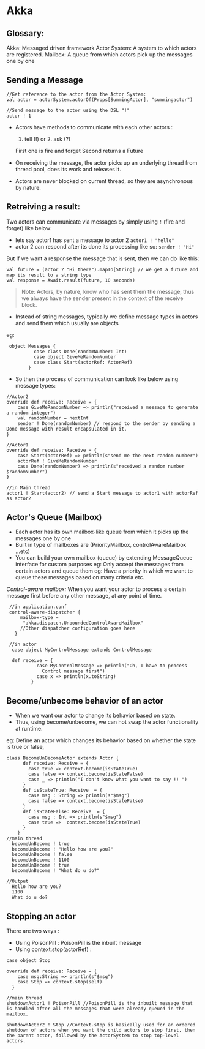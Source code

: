 # Akka

## Glossary:
Akka: Messaged driven framework
Actor System: A system to which actors are registered.
Mailbox: A queue from which actors pick up the messages one by one

## Sending a Message

```
//Get reference to the actor from the Actor System:
val actor = actorSystem.actorOf(Props[SummingActor], "summingactor") 

//Send message to the actor using the DSL "!"
actor ! 1 

```

* Actors have methods to communicate with each other actors :
  > 
  1. tell (!) or 2. ask (?) 

  First one is fire and forget 
  Second returns a Future 

* On receiving the message, the actor picks up an underlying thread from thread pool, does its work and releases it.
* Actors are never blocked on current thread, so they are asynchronous by nature.

## Retreiving a result:

Two actors can communicate via messages by simply using `!` (fire and forget) like below:

* lets say actor1 has sent a message to actor 2
``` actor1 ! "hello" ```
* actor 2 can respond after its done its processing like so:
``` sender ! "Hi" ```

But if we want a response the message that is sent, then we can do like this:

```
val future = (actor ? "Hi there").mapTo[String] // we get a future and map its result to a string type
val response = Await.result(future, 10 seconds)

```

> Note: Actors, by nature, know who has sent them the message, thus we always have the sender present in the context of the receive block.

* Instead of string messages, typically we define message types in actors and send them which usually are objects

eg: 
```
 object Messages { 
          case class Done(randomNumber: Int) 
          case object GiveMeRandomNumber 
          case class Start(actorRef: ActorRef) 
        }
```

* So then the process of communication can look like below using message types: 

```
//Actor2
override def receive: Receive = { 
    case GiveMeRandomNumber => println("received a message to generate a random integer") 
    val randomNumber = nextInt 
    sender ! Done(randomNumber) // respond to the sender by sending a Done message with result encapsulated in it.
} 

//Actor1
override def receive: Receive = { 
    case Start(actorRef) => println(s"send me the next random number") 
    actorRef ! GiveMeRandomNumber 
    case Done(randomNumber) => println(s"received a random number $randomNumber") 
} 

//in Main thread
actor1 ! Start(actor2) // send a Start message to actor1 with actorRef as actor2

```

 ## Actor's Queue (Mailbox)
 * Each actor has its own mailbox-like queue from which it picks up the messages one by one
 * Built in type of mailboxes are (PriorityMailbox, controlAwareMailbox ...etc)
 * You can build your own mailbox (queue) by extending MessageQueue interface for custom purposes
 eg: Only accept the messages from certain actors and queue them
 eg: Have a priority in which we want to queue these messages based on many criteria etc.

 *Control-aware mailbox:* When you want your actor to process a certain message first before any other message, at any point of time.
 
 ```
  //in application.conf
  control-aware-dispatcher {  
      mailbox-type = 
       "akka.dispatch.UnboundedControlAwareMailbox" 
      //Other dispatcher configuration goes here 
    }

  //in actor 
   case object MyControlMessage extends ControlMessage  

   def receive = { 
            case MyControlMessage => println("Oh, I have to process
              Control message first") 
            case x => println(x.toString) 
          } 
 ```
## Become/unbecome behavior of an actor
* When we want our actor to change its behavior based on state.
* Thus, using become/unbecome, we can hot swap the actor functionality at runtime.

eg: Define an actor which changes its behavior based on whether the state is true or false, 

```
class BecomeUnBecomeActor extends Actor { 
      def receive: Receive = { 
        case true => context.become(isStateTrue) 
        case false => context.become(isStateFalse) 
        case _ => println("I don't know what you want to say !! ") 
      } 
      def isStateTrue: Receive  = { 
        case msg : String => println(s"$msg") 
        case false => context.become(isStateFalse) 
      } 
      def isStateFalse: Receive  = { 
        case msg : Int => println(s"$msg") 
        case true =>  context.become(isStateTrue) 
      } 
    } 
//main thread
  becomeUnBecome ! true 
  becomeUnBecome ! "Hello how are you?" 
  becomeUnBecome ! false 
  becomeUnBecome ! 1100 
  becomeUnBecome ! true 
  becomeUnBecome ! "What do u do?"

//Output
  Hello how are you?
  1100
  What do u do? 

```

## Stopping an actor
There are two ways :
* Using PoisonPill : PoisonPill is the inbuilt message
* Using context.stop(actorRef) : 

```
case object Stop 

override def receive: Receive = { 
    case msg:String => println(s"$msg") 
    case Stop => context.stop(self) 
  }
  
//main thread
shutdownActor1 ! PoisonPill //PoisonPill is the inbuilt message that is handled after all the messages that were already queued in the mailbox.

shutdownActor2 ! Stop //Context.stop is basically used for an ordered shutdown of actors when you want the child actors to stop first, then the parent actor, followed by the ActorSystem to stop top-level actors.

```
